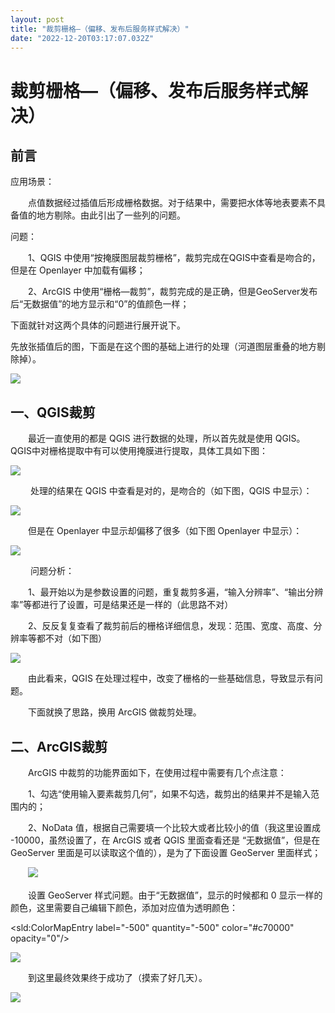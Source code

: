 ```yaml
---
layout: post
title: "裁剪栅格—（偏移、发布后服务样式解决）"
date: "2022-12-20T03:17:07.032Z"
---
```

裁剪栅格—（偏移、发布后服务样式解决）
===================

前言
--

应用场景：

　　点值数据经过插值后形成栅格数据。对于结果中，需要把水体等地表要素不具备值的地方剔除。由此引出了一些列的问题。

问题：

　　1、QGIS 中使用“按掩膜图层裁剪栅格”，裁剪完成在QGIS中查看是吻合的，但是在 Openlayer 中加载有偏移；

　　2、ArcGIS 中使用“栅格—裁剪”，裁剪完成的是正确，但是GeoServer发布后“无数据值”的地方显示和“0”的值颜色一样；

下面就针对这两个具体的问题进行展开说下。

先放张插值后的图，下面是在这个图的基础上进行的处理（河道图层重叠的地方剔除掉）。

![](https://img2023.cnblogs.com/blog/592961/202212/592961-20221220094128228-446886124.png)

一、QGIS裁剪
--------

　　最近一直使用的都是 QGIS 进行数据的处理，所以首先就是使用 QGIS。QGIS中对栅格提取中有可以使用掩膜进行提取，具体工具如下图：

![](https://img2023.cnblogs.com/blog/592961/202212/592961-20221220094325033-597180156.png)

 　　处理的结果在 QGIS 中查看是对的，是吻合的（如下图，QGIS 中显示）：

![](https://img2023.cnblogs.com/blog/592961/202212/592961-20221220094538332-693853506.png)

　　但是在 Openlayer 中显示却偏移了很多（如下图 Openlayer 中显示）：

![](https://img2023.cnblogs.com/blog/592961/202212/592961-20221220094630677-113404334.png)

 　　问题分析：

　　1、最开始以为是参数设置的问题，重复裁剪多遍，“输入分辨率”、“输出分辨率”等都进行了设置，可是结果还是一样的（此思路不对）

　　2、反反复复查看了裁剪前后的栅格详细信息，发现：范围、宽度、高度、分辨率等都不对（如下图）

![](https://img2023.cnblogs.com/blog/592961/202212/592961-20221220095235752-979491377.png)

　　由此看来，QGIS 在处理过程中，改变了栅格的一些基础信息，导致显示有问题。

　　下面就换了思路，换用 ArcGIS 做裁剪处理。

二、ArcGIS裁剪
----------

　　ArcGIS 中裁剪的功能界面如下，在使用过程中需要有几个点注意：

　　1、勾选“使用输入要素裁剪几何”，如果不勾选，裁剪出的结果并不是输入范围内的；

　　2、NoData 值，根据自己需要填一个比较大或者比较小的值（我这里设置成 -10000，虽然设置了，在 ArcGIS 或者 QGIS 里面查看还是 “无数据值”，但是在 GeoServer 里面是可以读取这个值的），是为了下面设置 GeoServer 里面样式；

　　![](https://img2023.cnblogs.com/blog/592961/202212/592961-20221220100142938-126587452.png)

　　设置 GeoServer 样式问题。由于“无数据值”，显示的时候都和 0 显示一样的颜色，这里需要自己编辑下颜色，添加对应值为透明颜色：

<sld:ColorMapEntry label\="-500" quantity\="-500" color\="#c70000" opacity\="0"/>

![](https://img2023.cnblogs.com/blog/592961/202212/592961-20221220100738281-857015533.png)

　　到这里最终效果终于成功了（摸索了好几天）。

![](https://img2023.cnblogs.com/blog/592961/202212/592961-20221220100948344-4079421.png)